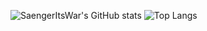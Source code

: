 ![SaengerItsWar's GitHub stats](https://github-readme-stats.vercel.app/api?username=SaengerItsWar&show_icons=true&theme=merko)
![Top Langs](https://github-readme-stats.vercel.app/api/top-langs/?username=SaengerItsWar&layout=compact&theme=merko)
